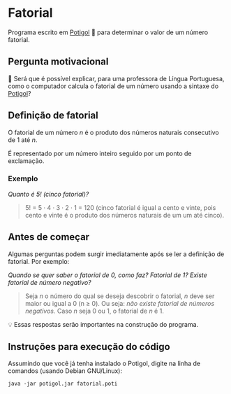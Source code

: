 # Fatorial

Programa escrito em [Potigol](http://potigol.github.io) 🦐 para determinar o valor de um número fatorial.

## Pergunta motivacional
🤔 Será que é possível explicar, para uma professora de Língua Portuguesa, como o computador calcula o fatorial de um número usando a sintaxe do [Potigol](http://potigol.github.io)?

## Definição de fatorial
O fatorial de um número <var>n</var> é o produto dos números naturais consecutivo de 1 até <var>n</var>.

É representado por um número inteiro seguido por um ponto de exclamação.

### Exemplo
_Quanto é 5! (cinco fatorial)?_
> 5! = 5 · 4 · 3 · 2 · 1 = 120 (cinco fatorial é igual a cento e vinte, pois cento e vinte é o produto dos números naturais de um um até cinco).

## Antes de começar
Algumas perguntas podem surgir imediatamente após se ler a definição de fatorial. Por exemplo:

_Quando se quer saber o fatorial de 0, como faz? Fatorial de 1? Existe fatorial de número negativo?_
> Seja <var>n</var> o número do qual se deseja descobrir o fatorial, <var>n</var> deve ser maior ou igual a 0 (n ≥ 0). Ou seja: _não existe fatorial de números negativos._ Caso <var>n</var> seja 0 ou 1, o fatorial de <var>n</var> é 1.

💡 Essas respostas serão importantes na construção do programa.

## Instruções para execução do código
Assumindo que você já tenha instalado o Potigol, digite na linha de comandos (usando Debian GNU/Linux):
```terminal
java -jar potigol.jar fatorial.poti
```